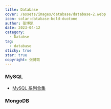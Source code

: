 ```yaml
---
title: Database
cover: /assets/images/database/database-2.webp
icon: solar:database-bold-duotone
author: 张博凯
date: 2023-04-12
category:
  - Databse
tag:
  - database
sticky: true
star: true
copyright: 张博凯
---
```


### MySQL
- [MySQL 系列合集](https://mp.weixin.qq.com/mp/appmsgalbum?__biz=MzU5MjA3MzMzMA==&action=getalbum&album_id=2815758911147458563#wechat_redirect)

### MongoDB

